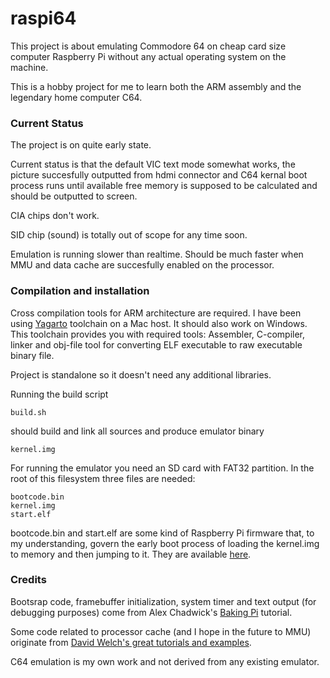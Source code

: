 raspi64
=======

This project is about emulating Commodore 64 on cheap card size computer Raspberry Pi without any actual operating system on the machine.

This is a hobby project for me to learn both the ARM assembly and the legendary home computer C64.

### Current Status

The project is on quite early state.

Current status is that the default VIC text mode somewhat works, the picture succesfully outputted from hdmi connector and C64 kernal boot process runs until available free memory is supposed to be calculated and should be outputted to screen.

CIA chips don't work.

SID chip (sound) is totally out of scope for any time soon.

Emulation is running slower than realtime. Should be much faster when MMU and data cache are succesfully enabled on the processor.

### Compilation and installation

Cross compilation tools for ARM architecture are required. I have been using [Yagarto](http://sourceforge.net/projects/yagarto/) toolchain on a Mac host. It should also work on Windows. This toolchain provides you with required tools: Assembler, C-compiler, linker and obj-file tool for converting ELF executable to raw executable binary file.

Project is standalone so it doesn't need any additional libraries.

Running the build script
	
	build.sh
	
should build and link all sources and produce emulator binary

	kernel.img
	
For running the emulator you need an SD card with FAT32 partition. In the root of this filesystem three files are needed:

	bootcode.bin
	kernel.img
	start.elf
	
bootcode.bin and start.elf are some kind of Raspberry Pi firmware that, to my understanding, govern the early boot process of loading the kernel.img to memory and then jumping to it. They are available [here](https://github.com/raspberrypi/firmware/tree/master/boot).

### Credits

Bootsrap code, framebuffer initialization, system timer and text output (for debugging purposes) come from Alex Chadwick's [Baking Pi](http://www.cl.cam.ac.uk/projects/raspberrypi/tutorials/os/index.html) tutorial.

Some code related to processor cache (and I hope in the future to MMU) originate from [David Welch's great tutorials and examples](https://github.com/dwelch67/raspberrypi).

C64 emulation is my own work and not derived from any existing emulator.
